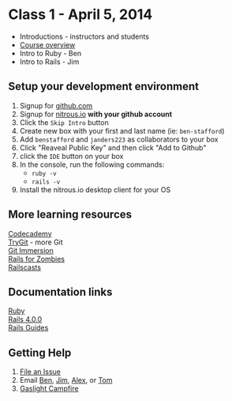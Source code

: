 # Class 1 - April 5, 2014

* Introductions - instructors and students
* [Course overview](./course_overview.md)
* Intro to Ruby - Ben
* Intro to Rails - Jim

## Setup your development environment

  1. Signup for [github.com](http://github.com)
  2. Signup for [nitrous.io](http://nitrous.io) **with your github account**
  3. Click the `Skip Intro` button
  4. Create new box with your first and last name (ie: `ben-stafford`)
  5. Add `benstafford` and `janders223` as collaborators to your box
  6. Click "Reaveal Public Key" and then click "Add to Github"
  7. click the `IDE` button on your box
  8. In the console, run the following commands:
	 - `ruby -v`
	 - `rails -v`
  9. Install the nitrous.io desktop client for your OS

## More learning resources
[Codecademy](http://www.codecademy.com/tracks/ruby)  
[TryGit](http://try.github.io/) - more Git  
[Git Immersion](http://gitimmersion.com/)  
[Rails for Zombies](http://railsforzombies.org/)  
[Railscasts](http://railscasts.com/)  

## Documentation links
[Ruby](http://ruby-doc.org)  
[Rails 4.0.0](http://api.rubyonrails.org)  
[Rails Guides](http://guides.rubyonrails.org)

## Getting Help

 1. [File an Issue](https://github.com/qcmerge/intro-to-rails/issues)
 2. Email [Ben](mailto:bendstafford@gmail.com), [Jim](mailto:jim@gaslight.co), [Alex](mailto:alex@gaslight.co), or [Tom](mailto:twillis@topgunhq.com)
 3. [Gaslight Campfire](https://gaslightsoftware.campfirenow.com/3bec7)
